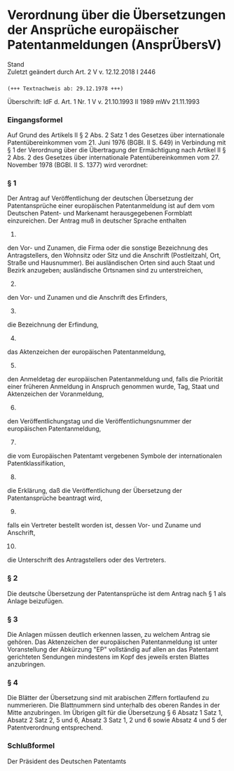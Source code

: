 Verordnung über die Übersetzungen der Ansprüche europäischer Patentanmeldungen (AnsprÜbersV)
============================================================================================

Stand  
Zuletzt geändert durch Art. 2 V v. 12.12.2018 I 2446

### 

```
(+++ Textnachweis ab: 29.12.1978 +++)
```

Überschrift: IdF d. Art. 1 Nr. 1 V v. 21.10.1993 II 1989 mWv 21.11.1993

### Eingangsformel

Auf Grund des Artikels II § 2 Abs. 2 Satz 1 des Gesetzes über internationale Patentübereinkommen vom 21. Juni 1976 (BGBl. II S. 649) in Verbindung mit § 1 der Verordnung über die Übertragung der Ermächtigung nach Artikel II § 2 Abs. 2 des Gesetzes über internationale Patentübereinkommen vom 27. November 1978 (BGBl. II S. 1377) wird verordnet:

### § 1

Der Antrag auf Veröffentlichung der deutschen Übersetzung der Patentansprüche einer europäischen Patentanmeldung ist auf dem vom Deutschen Patent- und Markenamt herausgegebenen Formblatt einzureichen. Der Antrag muß in deutscher Sprache enthalten

1.  
den Vor- und Zunamen, die Firma oder die sonstige Bezeichnung des Antragstellers, den Wohnsitz oder Sitz und die Anschrift (Postleitzahl, Ort, Straße und Hausnummer). Bei ausländischen Orten sind auch Staat und Bezirk anzugeben; ausländische Ortsnamen sind zu unterstreichen,

2.  
den Vor- und Zunamen und die Anschrift des Erfinders,

3.  
die Bezeichnung der Erfindung,

4.  
das Aktenzeichen der europäischen Patentanmeldung,

5.  
den Anmeldetag der europäischen Patentanmeldung und, falls die Priorität einer früheren Anmeldung in Anspruch genommen wurde, Tag, Staat und Aktenzeichen der Voranmeldung,

6.  
den Veröffentlichungstag und die Veröffentlichungsnummer der europäischen Patentanmeldung,

7.  
die vom Europäischen Patentamt vergebenen Symbole der internationalen Patentklassifikation,

8.  
die Erklärung, daß die Veröffentlichung der Übersetzung der Patentansprüche beantragt wird,

9.  
falls ein Vertreter bestellt worden ist, dessen Vor- und Zuname und Anschrift,

10.  
die Unterschrift des Antragstellers oder des Vertreters.

### § 2

Die deutsche Übersetzung der Patentansprüche ist dem Antrag nach § 1 als Anlage beizufügen.

### § 3

Die Anlagen müssen deutlich erkennen lassen, zu welchem Antrag sie gehören. Das Aktenzeichen der europäischen Patentanmeldung ist unter Voranstellung der Abkürzung "EP" vollständig auf allen an das Patentamt gerichteten Sendungen mindestens im Kopf des jeweils ersten Blattes anzubringen.

### § 4

Die Blätter der Übersetzung sind mit arabischen Ziffern fortlaufend zu nummerieren. Die Blattnummern sind unterhalb des oberen Randes in der Mitte anzubringen. Im Übrigen gilt für die Übersetzung § 6 Absatz 1 Satz 1, Absatz 2 Satz 2, 5 und 6, Absatz 3 Satz 1, 2 und 6 sowie Absatz 4 und 5 der Patentverordnung entsprechend.

### Schlußformel

Der Präsident des Deutschen Patentamts
